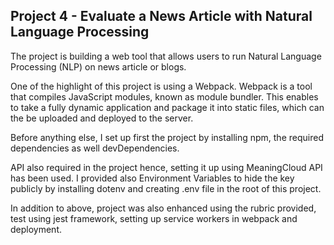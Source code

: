 ## Project 4 - Evaluate a News Article with Natural Language Processing

The project is building a web tool that allows users to run Natural Language Processing (NLP) on news article or blogs.

One of the highlight of this project is using a Webpack.  Webpack is a tool that compiles JavaScript modules, known as module bundler.  This enables to take a fully dynamic application and package it into static files, which can the be uploaded and deployed to the server.

Before anything else, I set up first the project by installing npm, the required dependencies as well devDependencies.

API also required in the project hence, setting it up using MeaningCloud API has been used.  I provided also Environment Variables to hide the key publicly by installing dotenv and creating .env file in the root of this project.

In addition to above, project was also enhanced using the rubric provided, test using jest framework, setting up service workers in webpack and deployment.
